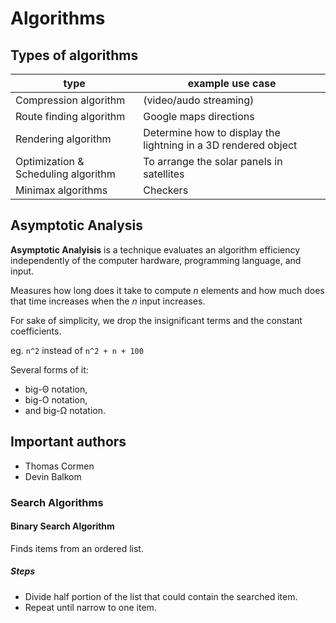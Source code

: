 # Algorithms

## Types of algorithms

type | example use case
---- | ----------------
Compression algorithm | (video/audo streaming)
Route finding algorithm | Google maps directions
Rendering algorithm | Determine how to display the lightning in a 3D rendered object
Optimization & Scheduling algorithm | To arrange the solar panels in satellites
Minimax algorithms | Checkers

## Asymptotic Analysis

**Asymptotic Analyisis** is a technique evaluates an algorithm efficiency independently of the computer hardware, programming language, and input.

Measures how long does it take to compute *n* elements and how much does that time increases when the *n* input increases.

For sake of simplicity, we drop the insignificant terms and the constant coefficients.

eg. `n^2` instead of `n^2 + n + 100`

Several forms of it: 
- big-Θ notation,
- big-O notation,
- and big-Ω notation.

## Important authors

- Thomas Cormen
- Devin Balkom

### Search Algorithms

#### Binary Search Algorithm

Finds items from an ordered list.

##### Steps

- Divide half portion of the list that could contain the searched item.
- Repeat until narrow to one item.
